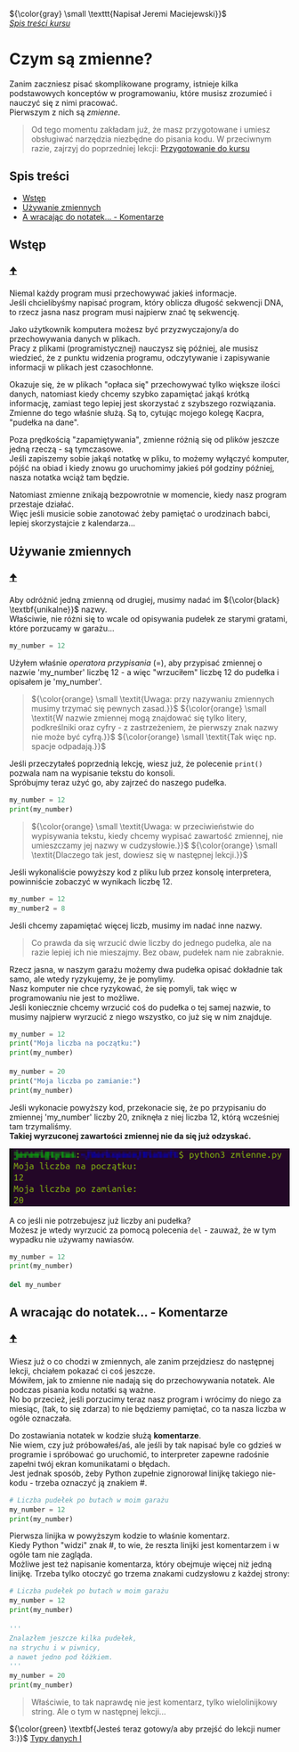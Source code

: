 ${\color{gray} \small \texttt{Napisał Jeremi Maciejewski}}$
<br/>*[Spis treści kursu](<../README.md#spis-treści>)*

# Czym są zmienne?

Zanim zaczniesz pisać skomplikowane programy, istnieje kilka podstawowych konceptów w programowaniu, które musisz zrozumieć i nauczyć się z nimi pracować.
<br/>Pierwszym z nich są *zmienne*.

> Od tego momentu zakładam już, że masz przygotowane i umiesz obsługiwać narzędzia niezbędne do pisania kodu. W przeciwnym razie, zajrzyj do poprzedniej lekcji: [Przygotowanie do kursu](<1 Przygotowanie do kursu.md>)

## Spis treści
- [Wstęp](#wstęp)
- [Używanie zmiennych](#używanie-zmiennych)
- [A wracając do notatek... - Komentarze](#a-wracając-do-notatek---komentarze)

## Wstęp
### [🠉](#spis-treści)
Niemal każdy program musi przechowywać jakieś informacje.
<br/>Jeśli chcielibyśmy napisać program, który oblicza długość sekwencji DNA, to rzecz jasna nasz program musi najpierw znać tę sekwencję.

Jako użytkownik komputera możesz być przyzwyczajony/a do przechowywania danych w plikach.
<br/>Pracy z plikami (programistycznej) nauczysz się później, ale musisz wiedzieć, że z punktu widzenia programu, odczytywanie i zapisywanie informacji w plikach jest czasochłonne.

Okazuje się, że w plikach "opłaca się" przechowywać tylko większe ilości danych, natomiast kiedy chcemy szybko zapamiętać jakąś krótką informację, zamiast tego lepiej jest skorzystać z szybszego rozwiązania.
<br/>Zmienne do tego właśnie służą. Są to, cytując mojego kolegę Kacpra, "pudełka na dane".

Poza prędkością "zapamiętywania", zmienne różnią się od plików jeszcze jedną rzeczą - są tymczasowe.
<br/>Jeśli zapiszemy sobie jakąś notatkę w pliku, to możemy wyłączyć komputer, pójść na obiad i kiedy znowu go uruchomimy jakieś pół godziny później, nasza notatka wciąż tam będzie.

Natomiast zmienne znikają bezpowrotnie w momencie, kiedy nasz program przestaje działać.
<br/>Więc jeśli musicie sobie zanotować żeby pamiętać o urodzinach babci, lepiej skorzystajcie z kalendarza...

## Używanie zmiennych
### [🠉](#spis-treści)
Aby odróżnić jedną zmienną od drugiej, musimy nadać im ${\color{black} \textbf{unikalne}}$ nazwy.
<br/>Właściwie, nie różni się to wcale od opisywania pudełek ze starymi gratami, które porzucamy w garażu...

```py
my_number = 12
```

Użyłem właśnie *operatora przypisania* (=), aby przypisać zmiennej o nazwie 'my_number' liczbę 12 - a więc "wrzuciłem" liczbę 12 do pudełka i opisałem je 'my_number'.

> ${\color{orange} \small \textit{Uwaga: przy nazywaniu zmiennych musimy trzymać się pewnych zasad.}}$
> ${\color{orange} \small \textit{W nazwie zmiennej mogą znajdować się tylko litery, podkreślniki oraz cyfry - z zastrzeżeniem, że pierwszy znak nazwy nie może być cyfrą.}}$
> ${\color{orange} \small \textit{Tak więc np. spacje odpadają.}}$

Jeśli przeczytałeś poprzednią lekcję, wiesz już, że polecenie `print()` pozwala nam na wypisanie tekstu do konsoli.
<br/>Spróbujmy teraz użyć go, aby zajrzeć do naszego pudełka.

```py
my_number = 12
print(my_number)
```
> ${\color{orange} \small \textit{Uwaga: w przeciwieństwie do wypisywania tekstu, kiedy chcemy wypisać zawartość zmiennej, nie umieszczamy jej nazwy w cudzysłowie.}}$
> ${\color{orange} \small \textit{Dlaczego tak jest, dowiesz się w następnej lekcji.}}$

Jeśli wykonaliście powyższy kod z pliku lub przez konsolę interpretera, powinniście zobaczyć w wynikach liczbę 12.

```py
my_number = 12
my_number2 = 8
```

Jeśli chcemy zapamiętać więcej liczb, musimy im nadać inne nazwy.
> Co prawda da się wrzucić dwie liczby do jednego pudełka, ale na razie lepiej ich nie mieszajmy. Bez obaw, pudełek nam nie zabraknie.

Rzecz jasna, w naszym garażu możemy dwa pudełka opisać dokładnie tak samo, ale wtedy ryzykujemy, że je pomylimy.
<br/>Nasz komputer nie chce ryzykować, że się pomyli, tak więc w programowaniu nie jest to możliwe.
<br/>Jeśli koniecznie chcemy wrzucić coś do pudełka o tej samej nazwie, to musimy najpierw wyrzucić z niego wszystko, co już się w nim znajduje.

```py
my_number = 12
print("Moja liczba na początku:")
print(my_number)

my_number = 20
print("Moja liczba po zamianie:")
print(my_number)
```

Jeśli wykonacie powyższy kod, przekonacie się, że po przypisaniu do zmiennej 'my_number' liczby 20, zniknęła z niej liczba 12, którą wcześniej tam trzymaliśmy.
<br/>**Takiej wyrzuconej zawartości zmiennej nie da się już odzyskać.**

*![Tu powinien być obraz, ale coś poszło nie tak...](./Assets/Zmienne/Zmienne.png)*

A co jeśli nie potrzebujesz już liczby ani pudełka?
<br/>Możesz je wtedy wyrzucić za pomocą polecenia `del` - zauważ, że w tym wypadku nie używamy nawiasów.

```py
my_number = 12
print(my_number)

del my_number
```

## A wracając do notatek... - Komentarze
### [🠉](#spis-treści)
Wiesz już o co chodzi w zmiennych, ale zanim przejdziesz do następnej lekcji, chciałem pokazać ci coś jeszcze.
<br/>Mówiłem, jak to zmienne nie nadają się do przechowywania notatek. Ale podczas pisania kodu notatki są ważne.
<br/>No bo przecież, jeśli porzucimy teraz nasz program i wrócimy do niego za miesiąc, (tak, to się zdarza) to nie będziemy pamiętać, co ta nasza liczba w ogóle oznaczała.

Do zostawiania notatek w kodzie służą **komentarze**.
<br/>Nie wiem, czy już próbowałeś/aś, ale jeśli by tak napisać byle co gdzieś w programie i spróbować go uruchomić, to interpreter zapewne radośnie zapełni twój ekran komunikatami o błędach.
<br/>Jest jednak sposób, żeby Python zupełnie zignorował linijkę takiego nie-kodu - trzeba oznaczyć ją znakiem #.

```py
# Liczba pudełek po butach w moim garażu
my_number = 12
print(my_number)
```

Pierwsza linijka w powyższym kodzie to właśnie komentarz.
<br/>Kiedy Python "widzi" znak #, to wie, że reszta linijki jest komentarzem i w ogóle tam nie zagląda.
<br/>Możliwe jest też napisanie komentarza, który obejmuje więcej niż jedną linijkę. Trzeba tylko otoczyć go trzema znakami cudzysłowu z każdej strony:

```py
# Liczba pudełek po butach w moim garażu
my_number = 12
print(my_number)

'''
Znalazłem jeszcze kilka pudełek,
na strychu i w piwnicy,
a nawet jedno pod łóżkiem.
'''
my_number = 20
print(my_number)
```

> Właściwie, to tak naprawdę nie jest komentarz, tylko wielolinijkowy string. Ale o tym w następnej lekcji...

${\color{green} \textbf{Jesteś teraz gotowy/a aby przejść do lekcji numer 3:}}$ [Typy danych I](<./3 Typy danych I.md>)
